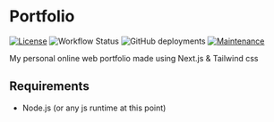 # Portfolio

[![License](https://img.shields.io/badge/License-Apache_2.0-blue.svg)](https://opensource.org/licenses/Apache-2.0)
![Workflow Status](https://github.com/Hkaar/Portfolio/workflows/CI/badge.svg)
![GitHub deployments](https://img.shields.io/github/deployments/Hkaar/Portfolio/production)
[![Maintenance](https://img.shields.io/badge/Maintained%3F-yes-green.svg)](https://GitHub.com/Naereen/StrapDown.js/graphs/commit-activity)

My personal online web portfolio made using Next.js & Tailwind css

## Requirements

- Node.js (or any js runtime at this point)
